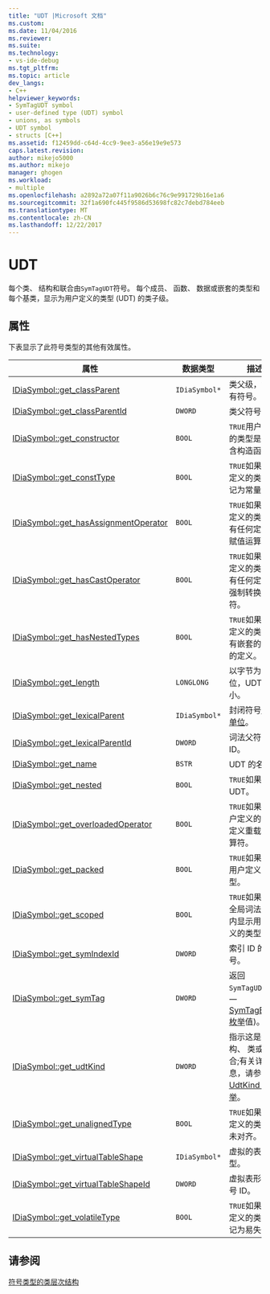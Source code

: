 ```yaml
---
title: "UDT |Microsoft 文档"
ms.custom: 
ms.date: 11/04/2016
ms.reviewer: 
ms.suite: 
ms.technology:
- vs-ide-debug
ms.tgt_pltfrm: 
ms.topic: article
dev_langs:
- C++
helpviewer_keywords:
- SymTagUDT symbol
- user-defined type (UDT) symbol
- unions, as symbols
- UDT symbol
- structs [C++]
ms.assetid: f12459dd-c64d-4cc9-9ee3-a56e19e9e573
caps.latest.revision: 
author: mikejo5000
ms.author: mikejo
manager: ghogen
ms.workload:
- multiple
ms.openlocfilehash: a2892a72a07f11a9026b6c76c9e991729b16e1a6
ms.sourcegitcommit: 32f1a690fc445f9586d53698fc82c7debd784eeb
ms.translationtype: MT
ms.contentlocale: zh-CN
ms.lasthandoff: 12/22/2017
---
```

# <a name="udt"></a>UDT
每个类、 结构和联合由`SymTagUDT`符号。 每个成员、 函数、 数据或嵌套的类型和每个基类，显示为用户定义的类型 (UDT) 的类子级。  
  
## <a name="properties"></a>属性  
 下表显示了此符号类型的其他有效属性。  
  
|属性|数据类型|描述|  
|--------------|---------------|-----------------|  
|[IDiaSymbol::get_classParent](../../debugger/debug-interface-access/idiasymbol-get-classparent.md)|`IDiaSymbol*`|类父级，如果有符号。|  
|[IDiaSymbol::get_classParentId](../../debugger/debug-interface-access/idiasymbol-get-classparentid.md)|`DWORD`|类父符号 ID。|  
|[IDiaSymbol::get_constructor](../../debugger/debug-interface-access/idiasymbol-get-constructor.md)|`BOOL`|`TRUE`用户定义的类型是否包含构造函数。|  
|[IDiaSymbol::get_constType](../../debugger/debug-interface-access/idiasymbol-get-consttype.md)|`BOOL`|`TRUE`如果用户定义的类型标记为常量。|  
|[IDiaSymbol::get_hasAssignmentOperator](../../debugger/debug-interface-access/idiasymbol-get-hasassignmentoperator.md)|`BOOL`|`TRUE`如果用户定义的类型具有任何定义的赋值运算符。|  
|[IDiaSymbol::get_hasCastOperator](../../debugger/debug-interface-access/idiasymbol-get-hascastoperator.md)|`BOOL`|`TRUE`如果用户定义的类型具有任何定义的强制转换运算符。|  
|[IDiaSymbol::get_hasNestedTypes](../../debugger/debug-interface-access/idiasymbol-get-hasnestedtypes.md)|`BOOL`|`TRUE`如果用户定义的类型具有嵌套的类型的定义。|  
|[IDiaSymbol::get_length](../../debugger/debug-interface-access/idiasymbol-get-length.md)|`LONGLONG`|以字节为单位，UDT 的大小。|  
|[IDiaSymbol::get_lexicalParent](../../debugger/debug-interface-access/idiasymbol-get-lexicalparent.md)|`IDiaSymbol*`|封闭符号[编译单位](../../debugger/debug-interface-access/compiland.md)。|  
|[IDiaSymbol::get_lexicalParentId](../../debugger/debug-interface-access/idiasymbol-get-lexicalparentid.md)|`DWORD`|词法父符号 ID。|  
|[IDiaSymbol::get_name](../../debugger/debug-interface-access/idiasymbol-get-name.md)|`BSTR`|UDT 的名称。|  
|[IDiaSymbol::get_nested](../../debugger/debug-interface-access/idiasymbol-get-nested.md)|`BOOL`|`TRUE`如果嵌套 UDT。|  
|[IDiaSymbol::get_overloadedOperator](../../debugger/debug-interface-access/idiasymbol-get-overloadedoperator.md)|`BOOL`|`TRUE`如果为用户定义的类型定义重载的运算符。|  
|[IDiaSymbol::get_packed](../../debugger/debug-interface-access/idiasymbol-get-packed.md)|`BOOL`|`TRUE`如果压缩用户定义的类型。|  
|[IDiaSymbol::get_scoped](../../debugger/debug-interface-access/idiasymbol-get-scoped.md)|`BOOL`|`TRUE`如果在非全局词法范围内显示用户定义的类型。|  
|[IDiaSymbol::get_symIndexId](../../debugger/debug-interface-access/idiasymbol-get-symindexid.md)|`DWORD`|索引 ID 的符号。|  
|[IDiaSymbol::get_symTag](../../debugger/debug-interface-access/idiasymbol-get-symtag.md)|`DWORD`|返回`SymTagUDT`(之一[SymTagEnum 枚举](../../debugger/debug-interface-access/symtagenum.md)值)。|  
|[IDiaSymbol::get_udtKind](../../debugger/debug-interface-access/idiasymbol-get-udtkind.md)|`DWORD`|指示这是结构、 类或联合;有关详细信息，请参阅[UdtKind 枚举](../../debugger/debug-interface-access/udtkind.md)。|  
|[IDiaSymbol::get_unalignedType](../../debugger/debug-interface-access/idiasymbol-get-unalignedtype.md)|`BOOL`|`TRUE`如果用户定义的类型是未对齐。|  
|[IDiaSymbol::get_virtualTableShape](../../debugger/debug-interface-access/idiasymbol-get-virtualtableshape.md)|`IDiaSymbol*`|虚拟的表的类型。|  
|[IDiaSymbol::get_virtualTableShapeId](../../debugger/debug-interface-access/idiasymbol-get-virtualtableshapeid.md)|`DWORD`|虚拟表形状符号 ID。|  
|[IDiaSymbol::get_volatileType](../../debugger/debug-interface-access/idiasymbol-get-volatiletype.md)|`BOOL`|`TRUE`如果用户定义的类型标记为易失性。|  
  
## <a name="see-also"></a>请参阅  
 [符号类型的类层次结构](../../debugger/debug-interface-access/class-hierarchy-of-symbol-types.md)